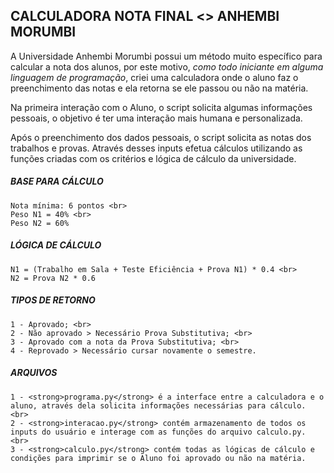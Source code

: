 <h2> CALCULADORA NOTA FINAL <> ANHEMBI MORUMBI </h2>

A Universidade Anhembi Morumbi possui um método muito específico para calcular a nota dos alunos, por este motivo, <i>como todo iniciante em alguma linguagem de programação</i>, criei uma calculadora onde o aluno faz o preenchimento das notas e ela retorna se ele passou ou não na matéria. 

Na primeira interação com o Aluno, o script solicita algumas informações pessoais, o objetivo é ter uma interação mais humana e personalizada. 

Após o preenchimento dos dados pessoais, o script solicita as notas dos trabalhos e provas. Através desses inputs efetua cálculos utilizando as funções criadas com os critérios e lógica de cálculo da universidade.
	
<h5>BASE PARA CÁLCULO</h5>

	Nota mínima: 6 pontos <br>
	Peso N1 = 40% <br> 
	Peso N2 = 60%  

<h5>LÓGICA DE CÁLCULO</h5>  


	N1 = (Trabalho em Sala + Teste Eficiência + Prova N1) * 0.4 <br>
	N2 = Prova N2 * 0.6

<h5>TIPOS DE RETORNO</h5> 

	1 - Aprovado; <br> 
	2 - Não aprovado > Necessário Prova Substitutiva; <br>
	3 - Aprovado com a nota da Prova Substitutiva; <br>
	4 - Reprovado > Necessário cursar novamente o semestre. 

<h5>ARQUIVOS</h5>

	1 - <strong>programa.py</strong> é a interface entre a calculadora e o aluno, através dela solicita informações necessárias para cálculo. <br>
	2 - <strong>interacao.py</strong> contém armazenamento de todos os inputs do usuário e interage com as funções do arquivo calculo.py. <br>
	3 - <strong>calculo.py</strong> contém todas as lógicas de cálculo e condições para imprimir se o Aluno foi aprovado ou não na matéria. 


 
